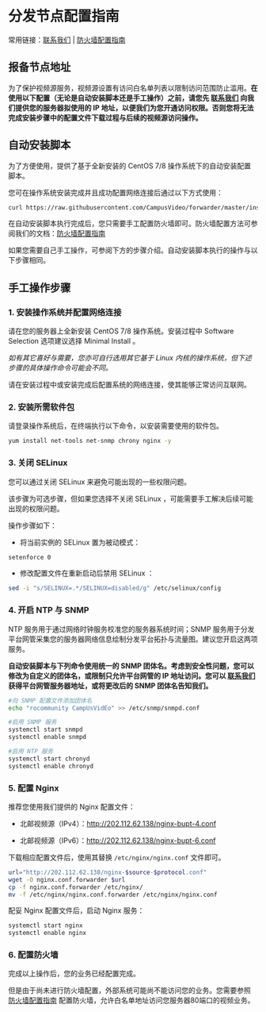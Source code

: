 # 分发节点配置指南

常用链接：[联系我们](https://github.com/CampusVideo/forwarder/blob/master/contact.md) | [防火墙配置指南](https://github.com/CampusVideo/forwarder/blob/master/firewall.md)

## 报备节点地址

为了保护视频源服务，视频源设置有访问白名单列表以限制访问范围防止滥用。**在使用以下配置（无论是自动安装脚本还是手工操作）之前，请您先 [联系我们](https://github.com/CampusVideo/forwarder/blob/master/contact.md) 向我们提供您的服务器拟使用的 IP 地址，以便我们为您开通访问权限。否则您将无法完成安装步骤中的配置文件下载过程与后续的视频源访问操作。**

## 自动安装脚本

为了方便使用，提供了基于全新安装的 CentOS 7/8 操作系统下的自动安装配置脚本。

您可在操作系统安装完成并且成功配置网络连接后通过以下方式使用：

```bash
curl https://raw.githubusercontent.com/CampusVideo/forwarder/master/installer.sh | sh
```

在自动安装脚本执行完成后，您只需要手工配置防火墙即可。防火墙配置方法可参阅我们的文档：[防火墙配置指南](https://github.com/CampusVideo/forwarder/blob/master/firewall.md)

如果您需要自己手工操作，可参阅下方的步骤介绍。自动安装脚本执行的操作与以下步骤相同。

## 手工操作步骤

### 1. 安装操作系统并配置网络连接

请在您的服务器上全新安装 CentOS 7/8 操作系统。安装过程中 Software Selection 选项建议选择 Minimal Install 。

*如有其它喜好与需要，您亦可自行选用其它基于 Linux 内核的操作系统，但下述步骤的具体操作命令可能会不同。*

请在安装过程中或安装完成后配置系统的网络连接，使其能够正常访问互联网。

### 2. 安装所需软件包

请登录操作系统后，在终端执行以下命令，以安装需要使用的软件包。

```bash
yum install net-tools net-snmp chrony nginx -y
```

### 3. 关闭 SELinux

您可以通过关闭 SELinux 来避免可能出现的一些权限问题。

该步骤为可选步骤，但如果您选择不关闭 SELinux ，可能需要手工解决后续可能出现的权限问题。

操作步骤如下：

* 将当前实例的 SELinux 置为被动模式：

```bash
setenforce 0
```

* 修改配置文件在重新启动后禁用 SELinux ：

```bash
sed -i "s/SELINUX=.*/SELINUX=disabled/g" /etc/selinux/config
```

### 4. 开启 NTP 与 SNMP

NTP 服务用于通过网络时钟服务校准您的服务器系统时间；SNMP 服务用于分发平台网管采集您的服务器网络信息绘制分发平台拓扑与流量图。建议您开启这两项服务。

**自动安装脚本与下列命令使用统一的 SNMP 团体名。考虑到安全性问题，您可以修改为自定义的团体名，或限制只允许平台网管的 IP 地址访问。您可以 [联系我们](https://github.com/CampusVideo/forwarder/blob/master/contact.md) 获得平台网管服务器地址，或将更改后的 SNMP 团体名告知我们。**

```bash
#向 SNMP 配置文件添加团体名
echo "rocommunity CampUsVidEo" >> /etc/snmp/snmpd.conf

#启用 SNMP 服务
systemctl start snmpd
systemctl enable snmpd

#启用 NTP 服务
systemctl start chronyd
systemctl enable chronyd
```

### 5. 配置 Nginx

推荐您使用我们提供的 Nginx 配置文件：

* 北邮视频源（IPv4）：<http://202.112.62.138/nginx-bupt-4.conf>

* 北邮视频源（IPv6）：<http://202.112.62.138/nginx-bupt-6.conf>

下载相应配置文件后，使用其替换 `/etc/nginx/nginx.conf` 文件即可。

```bash
url="http://202.112.62.138/nginx-$source-$protocol.conf"
wget -O nginx.conf.forwarder $url
cp -f nginx.conf.forwarder /etc/nginx/
mv -f /etc/nginx/nginx.conf.forwarder /etc/nginx/nginx.conf
```

配妥 Nginx 配置文件后，启动 Nginx 服务：

```bash
systemctl start nginx
systemctl enable nginx
```

### 6. 配置防火墙

完成以上操作后，您的业务已经配置完成。

但是由于尚未进行防火墙配置，外部系统可能尚不能访问您的业务。您需要参照 [防火墙配置指南](https://github.com/CampusVideo/forwarder/blob/master/firewall.md) 配置防火墙，允许白名单地址访问您服务器80端口的视频业务。

